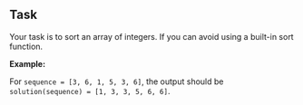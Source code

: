 ## Task

Your task is to sort an array of integers. If you can avoid using a built-in sort function.

**Example:**

For `sequence = [3, 6, 1, 5, 3, 6]`, the output should be `solution(sequence) = [1, 3, 3, 5, 6, 6]`.